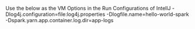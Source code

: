 Use the below as the VM Options in the Run Configurations of IntellJ
-Dlog4j.configuration=file:log4j.properties
-Dlogfile.name=hello-world-spark
-Dspark.yarn.app.container.log.dir=app-logs